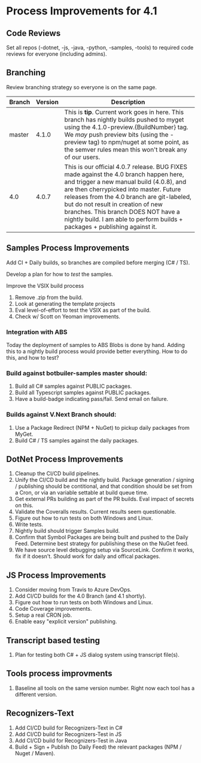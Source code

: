 # Process Improvements for 4.1

## Code Reviews
Set all repos (-dotnet, -js, -java, -python, -samples, -tools) to required code reviews for everyone (including admins).

## Branching
Review branching strategy so everyone is on the same page. 

| Branch  |Version   |Description
|---|---|---|
|master|4.1.0|This is **tip**. Current work goes in here. This branch has nightly builds pushed to myget using the 4.1.0-preview.{BuildNumber} tag. We *may* push preview bits (using the -preview tag) to npm/nuget at some point, as the semver rules mean this won't break any of our users. 
|4.0 |4.0.7|This is our official 4.0.7 release. BUG FIXES made against the 4.0 branch happen here, and trigger a new manual build (4.0.8), and are then cherrypicked into master. Future releases from the 4.0 branch are git-labeled, but do not result in creation of new branches. This branch DOES NOT have a nightly build. I am able to perform builds + packages + publishing against it. 


## Samples Process Improvements
Add CI + Daily builds, so branches are compiled before merging (C# / TS). 

Develop a plan for how to *test* the samples. 

Improve the VSIX build process 
1. Remove .zip from the build. 
2. Look at generating the template projects
3. Eval level-of-effort to test the VSIX as part of the build. 
4. Check w/ Scott on Yeoman improvements. 

### Integration with ABS
Today the deployment of samples to ABS Blobs is done by hand. Adding this to a nightly build process would provide better everything. How to do this, and how to test? 

### Build against botbuiler-samples **master** should:
1. Build all C# samples against PUBLIC packages. 
2. Build all Typescript samples against PUBLIC packages. 
3. Have a build-badge indicating pass/fail. Send email on failure.

### Builds against V.Next Branch should:
1. Use a Package Redirect (NPM + NuGet) to pickup daily packages from MyGet. 
2. Build C# / TS samples against the daily packages. 

## DotNet Process Improvements
1. Cleanup the CI/CD build pipelines.
2. Unify the CI/CD build and the nightly build. Package generation / signing / publishing should be contitional, and that condition should be set from a Cron, or via an variable settable at build queue time. 
3. Get external PRs building as part of the PR builds. Eval impact of secrets on this. 
4. Validate the Coveralls results. Current results seem questionable. 
5. Figure out how to run tests on both Windows and Linux.
6. Write tests. 
7. Nightly build should trigger Samples build. 
8. Confirm that Symbol Packages are being built and pushed to the Daily Feed. Determine best strategy for publishing these on the NuGet feed. 
9. We have source level debugging setup via SourceLink. Confirm it works, fix if it doesn't. Should work for daily and offical packages. 

## JS Process Improvements
1. Consider moving from Travis to Azure DevOps.
2. Add CI/CD builds for the 4.0 Branch (and 4.1 shortly). 
3. Figure out how to run tests on both Windows and Linux.
4. Code Coverage improvements.
5. Setup a real CRON job. 
6. Enable easy "explicit version" publishing.

## Transcript based testing
1. Plan for testing both C# + JS dialog system using transcript file(s).

## Tools process improvments
1. Baseline all tools on the same version number. Right now each tool has a different version. 

## Recognizers-Text 
1. Add CI/CD build for Recognizers-Text in C#
2. Add CI/CD build for Recognizers-Test in JS
3. Add CI/CD build for Recognizers-Test in Java
4. Build + Sign + Publish (to Daily Feed) the relevant packages (NPM / Nuget / Maven).
